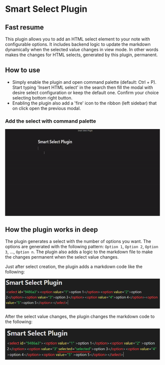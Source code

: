 # Smart Select Plugin

## Fast resume

This plugin allows you to add an HTML select element to your note with configurable options. It includes backend logic to update the markdown dynamically when the selected value changes in view mode.
In other words makes the changes for HTML selects, generated by this plugin, permanent.

## How to use

-   Simply enable the plugin and open command palette (default: Ctrl + P). Start typing 'Insert HTML select' in the search then fill the modal with desire select configuration or keep the default one. Confirm your choice selecting bottom right button.
-   Enabling the plugin also add a 'fire' icon to the ribbon (left sidebar) that on click open the previous modal.

### Add the select with command palette

<p align="center">
  <img  src="https://raw.githubusercontent.com/IsaiaScope/smart-html-select-plugin/dev/doc/video-example-html-select-plugin.gif">
</p>

## How the plugin works in deep

The plugin generates a select with the number of options you want. The options are generated with the following pattern: `Option 1`, `Option 2`, `Option 3`, ..., `Option n`. The plugin also adds a logic to the markdown file to make the changes permanent when the select value changes.

Just after select creation, the plugin adds a markdown code like the following:

<p align="center">
  <img  src="https://raw.githubusercontent.com/IsaiaScope/smart-html-select-plugin/dev/doc/before.png">
</p>

After the select value changes, the plugin changes the markdown code to the following:

<p align="center">
  <img  src="https://raw.githubusercontent.com/IsaiaScope/smart-html-select-plugin/dev/doc/after.png">
</p>

